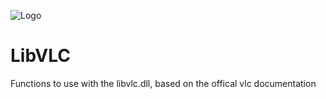 ![Logo](https://cdn.rawgit.com/genius257/AutoIt-projects/master/libVLC/logo.svg)
# LibVLC
Functions to use with the libvlc.dll, based on the offical vlc documentation
